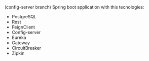 (config-server branch) Spring boot application with this tecnologies:

- PostgreSQL
- Rest
- FeignClient
- Config-server
- Eureka
- Gateway
- CircuitBreaker
- Zipkin
